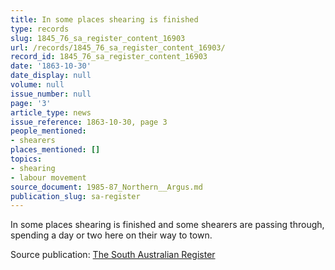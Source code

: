 ```yaml
---
title: In some places shearing is finished
type: records
slug: 1845_76_sa_register_content_16903
url: /records/1845_76_sa_register_content_16903/
record_id: 1845_76_sa_register_content_16903
date: '1863-10-30'
date_display: null
volume: null
issue_number: null
page: '3'
article_type: news
issue_reference: 1863-10-30, page 3
people_mentioned:
- shearers
places_mentioned: []
topics:
- shearing
- labour movement
source_document: 1985-87_Northern__Argus.md
publication_slug: sa-register
---
```


In some places shearing is finished and some shearers are passing through, spending a day or two here on their way to town.

Source publication: [The South Australian Register](/publications/sa-register/)

